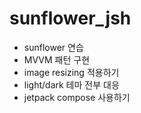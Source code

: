 # sunflower_jsh


- sunflower 연습
- MVVM 패턴 구현
- image resizing 적용하기
- light/dark 테마 전부 대응
- jetpack compose 사용하기
